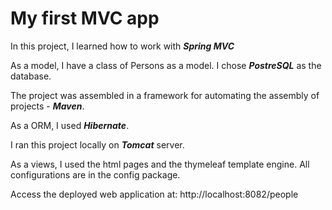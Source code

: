 # My first MVC app

In this project, I learned how to work with ***Spring MVC***

As a model, I have a class of Persons as a model.
I chose ***PostreSQL*** as the database.

The project was assembled in a framework for automating the assembly of projects - ***Maven***.

As a ORM, I used ***Hibernate***.

I ran this project locally on ___Tomcat___ server.

As a views, I used the html pages and the thymeleaf template engine.
All configurations are in the config package.

Access the deployed web application at: http://localhost:8082/people


